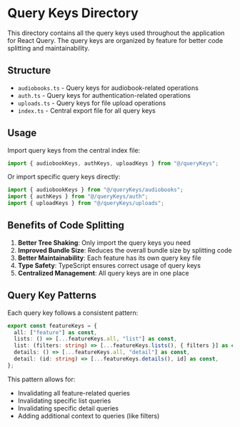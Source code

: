 # Query Keys Directory

This directory contains all the query keys used throughout the application for React Query. The query keys are organized by feature for better code splitting and maintainability.

## Structure

- `audiobooks.ts` - Query keys for audiobook-related operations
- `auth.ts` - Query keys for authentication-related operations
- `uploads.ts` - Query keys for file upload operations
- `index.ts` - Central export file for all query keys

## Usage

Import query keys from the central index file:

```typescript
import { audiobookKeys, authKeys, uploadKeys } from "@/queryKeys";
```

Or import specific query keys directly:

```typescript
import { audiobookKeys } from "@/queryKeys/audiobooks";
import { authKeys } from "@/queryKeys/auth";
import { uploadKeys } from "@/queryKeys/uploads";
```

## Benefits of Code Splitting

1. **Better Tree Shaking**: Only import the query keys you need
2. **Improved Bundle Size**: Reduces the overall bundle size by splitting code
3. **Better Maintainability**: Each feature has its own query key file
4. **Type Safety**: TypeScript ensures correct usage of query keys
5. **Centralized Management**: All query keys are in one place

## Query Key Patterns

Each query key follows a consistent pattern:

```typescript
export const featureKeys = {
  all: ["feature"] as const,
  lists: () => [...featureKeys.all, "list"] as const,
  list: (filters: string) => [...featureKeys.lists(), { filters }] as const,
  details: () => [...featureKeys.all, "detail"] as const,
  detail: (id: string) => [...featureKeys.details(), id] as const,
};
```

This pattern allows for:

- Invalidating all feature-related queries
- Invalidating specific list queries
- Invalidating specific detail queries
- Adding additional context to queries (like filters)
